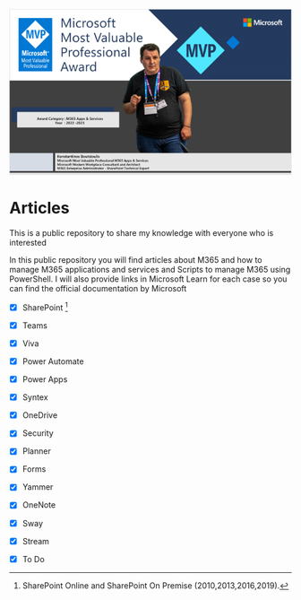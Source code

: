 
![Boutsioulis_Konstantinos!](/assets/imager.png "Me")

# Articles

This is a public repository to share my knowledge with everyone who is interested 

In this public repository you will find articles about M365 and how to manage  M365 applications and services and Scripts to manage M365 using PowerShell. 
I will also provide links in Microsoft Learn for each case so you can find the official documentation by Microsoft 




- [x] SharePoint [^1]
- [x] Teams
- [x] Viva
- [x] Power Automate
- [x] Power Apps
- [x] Syntex
- [x] OneDrive
- [x] Security
- [x] Planner
- [x] Forms
- [x] Yammer
- [x] OneNote
- [x] Sway
- [x] Stream
- [x] To Do








[^1]: SharePoint Online and SharePoint On Premise (2010,2013,2016,2019).
